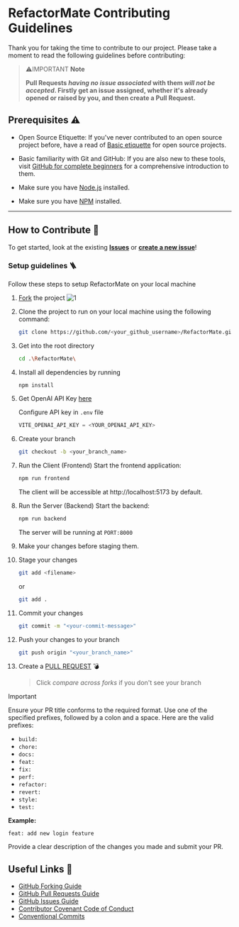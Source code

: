 # RefactorMate Contributing Guidelines

Thank you for taking the time to contribute to our project. Please take a moment to read the following guidelines before contributing:

> ⚠️IMPORTANT **Note**
>
> **Pull Requests _having no issue associated_ with them _will not be accepted_. Firstly get an issue assigned, whether it's already opened or raised by you, and then create a Pull Request.**

## Prerequisites ⚠️

- Open Source Etiquette: If you've never contributed to an open source project before, have a read of [Basic etiquette](https://developer.mozilla.org/en-US/docs/MDN/Community/Open_source_etiquette) for open source projects.

- Basic familiarity with Git and GitHub: If you are also new to these tools, visit [GitHub for complete beginners](https://developer.mozilla.org/en-US/docs/MDN/Contribute/GitHub_beginners) for a comprehensive introduction to them.

- Make sure you have [Node.js](https://nodejs.org/) installed.
- Make sure you have [NPM](https://docs.npmjs.com/downloading-and-installing-node-js-and-npm) installed.

---

## How to Contribute 🤔

To get started, look at the existing [**Issues**](https://github.com/harmeetsingh11/RefactorMate/issues) or [**create a new issue**](https://github.com/harmeetsingh11/RefactorMate/issues/new/choose)!

### Setup guidelines 🪜
Follow these steps to setup RefactorMate on your local machine

1. [Fork](https://github.com/harmeetsingh11/RefactorMate/fork) the project
   ![1](https://github.com/harmeetsingh11/RefactorMate/assets/130365071/7348d460-6fbc-471a-810f-4eddf8718fa9)

2. Clone the project to run on your local machine using the following command:

   ```sh
   git clone https://github.com/<your_github_username>/RefactorMate.git
   ```

3. Get into the root directory

   ```sh
   cd .\RefactorMate\
   ```

4. Install all dependencies by running

   ```sh
   npm install
   ```
5. Get OpenAI API Key [here](https://openai.com/product)

    Configure API key in `.env` file 

    ```ts
    VITE_OPENAI_API_KEY = <YOUR_OPENAI_API_KEY>
    ```

6. Create your branch

   ```sh
   git checkout -b <your_branch_name>
   ```

7. Run the Client (Frontend)
    Start the frontend application:

    ```bash
    npm run frontend
    ```
    The client will be accessible at http://localhost:5173 by default.


8. Run the Server (Backend)
    Start the backend:

    ```bash
    npm run backend
    ```
    The server will be running at `PORT:8000`

9. Make your changes before staging them.

10. Stage your changes

      ```bash
      git add <filename>
      ```
      or

      ```bash
      git add .
      ```

11. Commit your changes

      ```bash
      git commit -m "<your-commit-message>"
      ```

12. Push your changes to your branch

    ```bash
    git push origin "<your_branch_name>"
    ```

13. Create a [PULL REQUEST](https://github.com/harmeetsingh11/RefactorMate/compare) 💣

    > Click _compare across forks_ if you don't see your branch
    
> [!IMPORTANT]
> Ensure your PR title conforms to the required format. Use one of the specified prefixes, followed by a colon and a space. Here are the valid prefixes:
> - `build: `
> - `chore: `
> - `docs: `
> - `feat: `
> - `fix: `
> - `perf: `
> - `refactor: `
> - `revert: `
> - `style: `
> - `test: `
> 
> **Example:**
> ```
> feat: add new login feature
> ```
> Provide a clear description of the changes you made and submit your PR.


## Useful Links 🔗

- [GitHub Forking Guide](https://docs.github.com/en/get-started/quickstart/fork-a-repo)
- [GitHub Pull Requests Guide](https://docs.github.com/en/pull-requests/collaborating-with-pull-requests/proposing-changes-to-your-work-with-pull-requests/about-pull-requests)
- [GitHub Issues Guide](https://docs.github.com/en/issues/tracking-your-work-with-issues/about-issues)
- [Contributor Covenant Code of Conduct](https://www.contributor-covenant.org/version/2/1/code_of_conduct/)
- [Conventional Commits](https://www.conventionalcommits.org/en/v1.0.0/)

